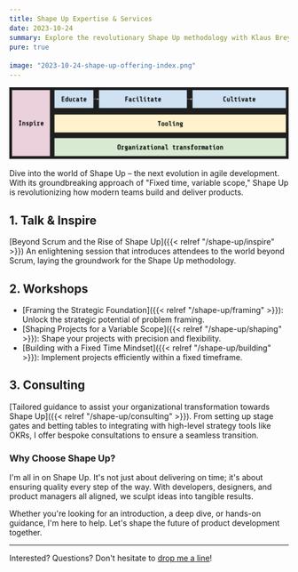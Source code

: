 ```yaml
---
title: Shape Up Expertise & Services
date: 2023-10-24
summary: Explore the revolutionary Shape Up methodology with Klaus Breyer. From enlightening talks to hands-on workshops and individualized consultations, discover how to transform your product development journey.
pure: true

image: "2023-10-24-shape-up-offering-index.png"
---
```


![](2023-10-24-shape-up-offering-index.svg)

Dive into the world of Shape Up – the next evolution in agile development. With its groundbreaking approach of "Fixed time, variable scope," Shape Up is revolutionizing how modern teams build and deliver products.

## 1. Talk & Inspire

[Beyond Scrum and the Rise of Shape Up]({{< relref "/shape-up/inspire" >}})
An enlightening session that introduces attendees to the world beyond Scrum, laying the groundwork for the Shape Up methodology.

## 2. Workshops

- [Framing the Strategic Foundation]({{< relref "/shape-up/framing" >}}): Unlock the strategic potential of problem framing.
- [Shaping Projects for a Variable Scope]({{< relref "/shape-up/shaping" >}}): Shape your projects with precision and flexibility.
- [Building with a Fixed Time Mindset]({{< relref "/shape-up/building" >}}): Implement projects efficiently within a fixed timeframe.

## 3. Consulting

[Tailored guidance to assist your organizational transformation towards Shape Up]({{< relref "/shape-up/consulting" >}}). From setting up stage gates and betting tables to integrating with high-level strategy tools like OKRs, I offer bespoke consultations to ensure a seamless transition.

### Why Choose Shape Up?

I'm all in on Shape Up. It's not just about delivering on time; it's about ensuring quality every step of the way. With developers, designers, and product managers all aligned, we sculpt ideas into tangible results.

Whether you're looking for an introduction, a deep dive, or hands-on guidance, I'm here to help. Let's shape the future of product development together.

---

Interested? Questions? Don't hesitate to [drop me a line](mailto:kb@v01.io)!
